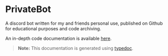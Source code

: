# PrivateBot
A discord bot written for my and friends personal use, published on Github for educational purposes and code archiving.

An in-depth code documentation is available [here](./docs/index.html).

> **Note:** This documentation is generated using [typedoc](https://typedoc.org/).